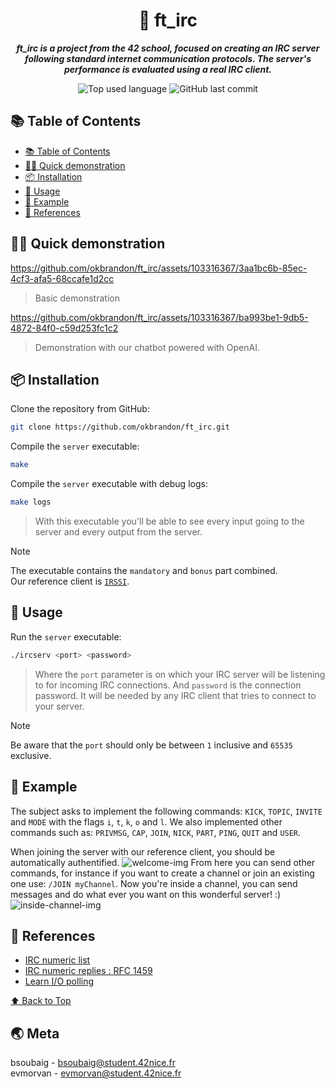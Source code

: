 <h1 align="center">💬 ft_irc</h1>

<p align="center">
	<b><i>ft_irc is a project from the 42 school, focused on creating an IRC server following standard internet communication protocols. The server's performance is evaluated using a real IRC client.</i></b><br>
</p>

<p align="center">
	<img alt="Top used language" src="https://img.shields.io/github/languages/top/okbrandon/ft_irc?color=success"/>
	<img alt="GitHub last commit" src="https://img.shields.io/github/last-commit/okbrandon/ft_irc"/>
</p>

## 📚 Table of Contents

- [📚 Table of Contents](#-table-of-contents)
- [👨‍🏫 Quick demonstration](#-quick-demonstration)
- [📦 Installation](#-installation)
- [📝 Usage](#-usage)
- [📝 Example](#-example)
- [📎 References](#-references)

## 👨‍🏫 Quick demonstration

https://github.com/okbrandon/ft_irc/assets/103316367/3aa1bc6b-85ec-4cf3-afa5-68ccafe1d2cc
> Basic demonstration

https://github.com/okbrandon/ft_irc/assets/103316367/ba993be1-9db5-4872-84f0-c59d253fc1c2
> Demonstration with our chatbot powered with OpenAI.

## 📦 Installation

Clone the repository from GitHub:
```sh
git clone https://github.com/okbrandon/ft_irc.git
```

Compile the `server` executable:
```sh
make
```

Compile the `server` executable with debug logs:
```sh
make logs
```
> With this executable you'll be able to see every input going to the server and every output from the server.

> [!NOTE]
> The executable contains the `mandatory` and `bonus` part combined. <br />
> Our reference client is [`IRSSI`](https://irssi.org/).

## 📝 Usage

Run the `server` executable:
```sh
./ircserv <port> <password>
```
> Where the `port` parameter is on which your IRC server will be listening to for incoming IRC connections.
> And `password` is the connection password. It will be needed by any IRC client that tries to connect to your server.

> [!NOTE]
> Be aware that the `port` should only be between `1` inclusive and `65535` exclusive.

## 📝 Example

The subject asks to implement the following commands: `KICK`, `TOPIC`, `INVITE` and `MODE` with the flags `i`, `t`, `k`, `o` and `l`.
We also implemented other commands such as: `PRIVMSG`, `CAP`, `JOIN`, `NICK`, `PART`, `PING`, `QUIT` and `USER`.

When joining the server with our reference client, you should be automatically authentified.
![welcome-img](https://github.com/okbrandon/ft_irc/assets/103316367/fdd441d1-7ea3-4e72-81d3-c24b9319cd83)
From here you can send other commands, for instance if you want to create a channel or join an existing one use: `/JOIN myChannel`. Now you're inside a channel, you can send messages and do what ever you want on this wonderful server! :)
![inside-channel-img](https://github.com/okbrandon/ft_irc/assets/103316367/3052c1d7-8ae3-41f2-8ecc-32843c249cdd)

## 📎 References

- [IRC numeric list](https://www.alien.net.au/irc/irc2numerics.html)
- [IRC numeric replies : RFC 1459](http://www.iprelax.fr/irc/irc_rfcus6.php)
- [Learn I/O polling](https://github.com/pniewiejski/learn-io-polling)

[⬆ Back to Top](#-table-of-contents)

## 🌏 Meta

bsoubaig - bsoubaig@student.42nice.fr <br />
evmorvan - evmorvan@student.42nice.fr
